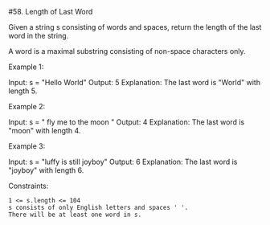 #58. Length of Last Word

Given a string s consisting of words and spaces, return the length of the last word in the string.

A word is a maximal
substring
consisting of non-space characters only.

Example 1:

Input: s = "Hello World"
Output: 5
Explanation: The last word is "World" with length 5.

Example 2:

Input: s = " fly me to the moon "
Output: 4
Explanation: The last word is "moon" with length 4.

Example 3:

Input: s = "luffy is still joyboy"
Output: 6
Explanation: The last word is "joyboy" with length 6.

Constraints:

    1 <= s.length <= 104
    s consists of only English letters and spaces ' '.
    There will be at least one word in s.
